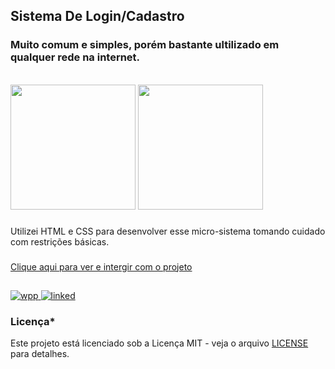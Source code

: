 ## Sistema De Login/Cadastro
<h3>Muito comum e simples, porém bastante ultilizado em qualquer rede na internet.</h3>
<br>
<div>
  <img height='200em' src='https://github.com/Isaac-Gomes-085/Sistema-De-Login/assets/118241033/554523e5-3c8c-46c3-a6ec-9f6d831bbdda'/>
  <img height='200em' src='https://github.com/Isaac-Gomes-085/Sistema-De-Login/assets/118241033/012f4d4f-2b66-46ed-aa2f-f0b48387ac28'/>
</div>

###

<p>Utilizei HTML e CSS para desenvolver esse micro-sistema tomando cuidado com restrições básicas.</p>

### 

<a href="https://isaac-gomes-085.github.io/Sistema-De-Login/Site.html" target='_blank'>Clique aqui para ver e intergir com o projeto</a>

##

<a style="text_decoration: none;" target="_blank" href="https://web.whatsapp.com/" target="_blank" > <img src='https://img.shields.io/badge/WhatsApp-25D366?style=for-the-badge&logo=whatsapp&logoColor=white' alt='wpp' /> </a>
<a style="text_decoration: none;" href="https://www.linkedin.com/in/isaac-gomes-83671222b/" target='_blank'> <img src='https://img.shields.io/badge/LinkedIn-0077B5?style=for-the-badge&logo=linkedin&logoColor=white' alt='linked' /> </a>

### Licença*


Este projeto está licenciado sob a Licença MIT - veja o arquivo [LICENSE](LICENSE) para detalhes.

